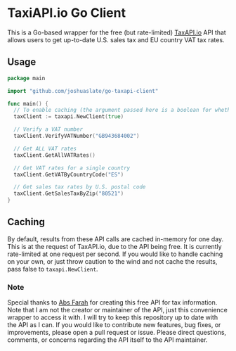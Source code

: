 # TaxiAPI.io Go Client
This is a Go-based wrapper for the free (but rate-limited) [TaxAPI.io](https://taxapi.io) API that allows users to get up-to-date U.S. sales tax and EU country VAT tax rates.

## Usage
```go
package main

import "github.com/joshuaslate/go-taxapi-client"

func main() {
  // To enable caching (the argument passed here is a boolean for whether or not you would like the results to be cached in-memory)
  taxClient := taxapi.NewClient(true)

  // Verify a VAT number
  taxClient.VerifyVATNumber("GB943684002")

  // Get ALL VAT rates
  taxClient.GetAllVATRates()

  // Get VAT rates for a single country
  taxClient.GetVATByCountryCode("ES")

  // Get sales tax rates by U.S. postal code
  taxClient.GetSalesTaxByZip("80521")
}
```

## Caching
By default, results from these API calls are cached in-memory for one day. This is at the request of TaxAPI.io, due to the API being free. It is currently rate-limited at one request per second. If you would like to handle caching on your own, or just throw caution to the wind and not cache the results, pass false to `taxapi.NewClient`.

### Note
Special thanks to [Abs Farah](https://twitter.com/absfarah) for creating this free API for tax information. Note that I am not the creator or maintainer of the API, just this convenience wrapper to access it with. I will try to keep this repository up to date with the API as I can. If you would like to contribute new features, bug fixes, or improvements, please open a pull request or issue. Please direct questions, comments, or concerns regarding the API itself to the API maintainer.